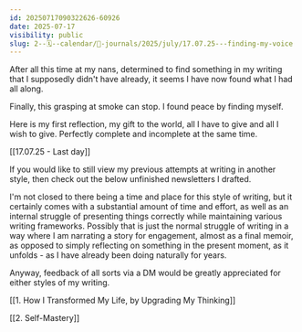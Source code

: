 ```yaml
---
id: 20250717090322626-60926
date: 2025-07-17
visibility: public
slug: 2--🗓️--calendar/📘-journals/2025/july/17.07.25---finding-my-voice
---
```

After all this time at my nans, determined to find something in my writing that I supposedly didn't have already, it seems I have now found what I had all along.

Finally, this grasping at smoke can stop. I found peace by finding myself.

Here is my first reflection, my gift to the world, all I have to give and all I wish to give. Perfectly complete and incomplete at the same time.

[[17.07.25 - Last day]]


If you would like to still view my previous attempts at writing in another style, then check out the below unfinished newsletters I drafted.

I'm not closed to there being a time and place for this style of writing, but it certainly comes with a substantial amount of time and effort, as well as an internal struggle of presenting things correctly while maintaining various writing frameworks. Possibly that is just the normal struggle of writing in a way where I am narrating a story for engagement, almost as a final memoir, as opposed to simply reflecting on something in the present moment, as it unfolds - as I have already been doing naturally for years.

Anyway, feedback of all sorts via a DM would be greatly appreciated for either styles of my writing.

[[1. How I Transformed My Life, by Upgrading My Thinking]]

[[2. Self-Mastery]]
